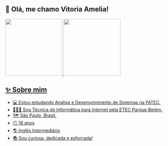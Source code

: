 ## 🙋 Olá, me chamo Vitoria Amelia!

<div>
<a href="https://github.com/VitoriaAmelia">
<img loading="lazy" height="180em" src="https://github-readme-stats.vercel.app/api/top-langs/?username=VitoriaAmelia&layout=compact&langs_count=7&theme=jolly"/> <img loading="lazy" height="180em" src="https://github-readme-stats.vercel.app/api?username=VitoriaAmelia&show_icons=true&theme=jolly&include_all_commits=true&count_private=true"/>
</div>
  
## ✨ Sobre mim
- 💻 Estou estudando Análise e Desenvolvimento de Sistemas na FATEC.
- 👩🏻‍🎓 Sou Técnica de Informática para Internet pela ETEC Parque Belém.
- 🗺️ São Paulo, Brasil.
- 🕙 18 anos
- 🌎 Inglês Intermediário
- 📚 Sou curiosa, dedicada e esforçada!

